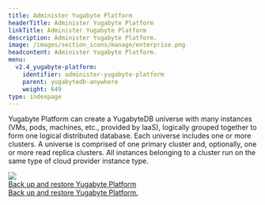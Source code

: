 ```yaml
---
title: Administer Yugabyte Platform
headerTitle: Administer Yugabyte Platform
linkTitle: Administer Yugabyte Platform
description: Administer Yugabyte Platform.
image: /images/section_icons/manage/enterprise.png
headcontent: Administer Yugabyte Platform.
menu:
  v2.4_yugabyte-platform:
    identifier: administer-yugabyte-platform
    parent: yugabytedb-anywhere
    weight: 649
type: indexpage
---
```


Yugabyte Platform can create a YugabyteDB universe with many instances (VMs, pods, machines, etc., provided by IaaS), logically grouped together to form one logical distributed database. Each universe includes one or more clusters. A universe is comprised of one primary cluster and, optionally, one or more read replica clusters. All instances belonging to a cluster run on the same type of cloud provider instance type.

<div class="row">

  <div class="col-12 col-md-6 col-lg-12 col-xl-6">
    <a class="section-link icon-offset" href="back-up-restore-yp/">
      <div class="head">
        <img class="icon" src="/images/section_icons/manage/backup.png" aria-hidden="true" />
        <div class="title">Back up and restore Yugabyte Platform</div>
      </div>
      <div class="body">
        Back up and restore Yugabyte Platform.
      </div>
    </a>
  </div>

</div>
